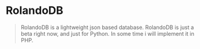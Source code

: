 # RolandoDB
>RolandoDB is a lightweight json based database.
>RolandoDB is just a beta right now, and just for Python.
>In some time i will implement it in PHP.

